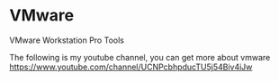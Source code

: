 # VMware
VMware Workstation Pro Tools

The following is my youtube channel, you can get more about vmware
https://www.youtube.com/channel/UCNPcbhpducTU5j54Biv4iJw
